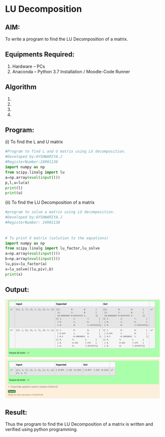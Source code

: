 # LU Decomposition 

## AIM:
To write a program to find the LU Decomposition of a matrix.

## Equipments Required:
1. Hardware – PCs
2. Anaconda – Python 3.7 Installation / Moodle-Code Runner

## Algorithm
1. 
2. 
3. 
4. 

## Program:
(i) To find the L and U matrix
```python
#Program to find L and U matrix using LU decomposition.
#Developed by:AYSHWARIYA.J
#RegisterNumber:24901138
import numpy as np
from scipy.linalg import lu
a=np.array(eval(input()))
p,l,u=lu(a)
print(l)
print(u)
```
(ii) To find the LU Decomposition of a matrix
```python
#program to solve a matrix using LU decomposition.
#Developed by:AYSHWARIYA.J
#RegisterNumber: 24901138


# To print X matrix (solution to the equations)
import numpy as np
from scipy.linalg import lu_factor,lu_solve
a=np.array(eval(input()))
b=np.array(eval(input()))
lu,piv=lu_factor(a)
x=lu_solve((lu,piv),b)
print(x)
```

## Output:
![alt text](<EXP05 (i).png>)
![alt text](<EXP05 (ii).png>)

## Result:
Thus the program to find the LU Decomposition of a matrix is written and verified using python programming.

